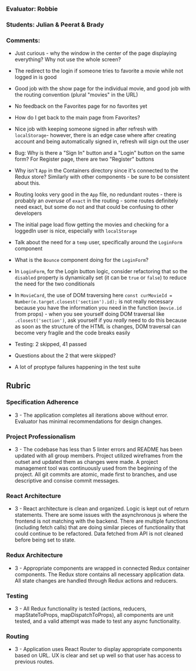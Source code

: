 ### Evaluator: Robbie
### Students: Julian & Peerat & Brady
### Comments:

* Just curious - why the window in the center of the page displaying everything? Why not use the whole screen?
* The redirect to the login if someone tries to favorite a movie while not logged in is good
* Good job with the show page for the individual movie, and good job with the routing convention (plural "movies" in the URL)
* No feedback on the Favorites page for no favorites yet
* How do I get back to the main page from Favorites?
* Nice job with keeping someone signed in after refresh with `localStorage`- however, there is an edge case where after creating account and being automatically signed in, refresh will sign out the user
* Bug: Why is there a "Sign In" button and a "Login" button on the same form? For Register page, there are two "Register" buttons

* Why isn't `App` in the Containers directory since it's connected to the Redux store? Similarly with other components - be sure to be consistent about this.
* Routing looks very good in the `App` file, no redundant routes - there is probably an _overuse_ of `exact` in the routing - some routes definitely need exact, but some do not and that could be confusing to other developers
* The initial page load flow getting the movies and checking for a loggedIn user is nice, especially with `localStorage`
* Talk about the need for a `temp` user, specifically around the `LoginForm` component
* What is the `Bounce` component doing for the `LoginForm`?
* In `LoginForm`, for the Login button logic, consider refactoring that so the `disabled` property is dynamically set (it can be `true` or `false`) to reduce the need for the two conditionals
* In `MovieCard`, the use of DOM traversing here `const curMovieId = Number(e.target.closest('section').id);` is not really necessary because you have the information you need in the function (`movie.id` from props) - when you see yourself doing DOM traversal like `.closest('section')`, ask yourself if you _really_ need to do this because as soon as the structure of the HTML is changes, DOM traversal can become very fragile and the code breaks easily

* Testing: 2 skipped, 41 passed
* Questions about the 2 that were skipped?
* A lot of proptype failures happening in the test suite

## Rubric 

### Specification Adherence

* 3 - The application completes all iterations above without error. Evaluator has minimal recommendations for design changes.

### Project Professionalism

* 3 - The codebase has less than 5 linter errors and README has been updated with all group members. Project utilized wireframes from the outset and updated them as changes were made. A project management tool was continuously used from the beginning of the project.  All git commits are atomic, made first to branches, and use descriptive and consise commit messages. 

### React Architecture

* 3 - React architecture is clean and organized.  Logic is kept out of return statements.  There are some issues with the asynchronous js where the frontend is not matching with the backend.  There are multiple functions (including fetch calls) that are doing similar pieces of functionality that could continue to be refactored. Data fetched from API is not cleaned before being set to state.

### Redux Architecture

* 3 - Appropriate components are wrapped in connected Redux container components. The Redux store contains all necessary application data. All state changes are handled through Redux actions and reducers.

### Testing

* 3 - All Redux functionality is tested (actions, reducers, mapStateToProps, mapDispatchToProps), all components are unit tested, and a valid attempt was made to test any async functionality.

### Routing

* 3 - Application uses React Router to display appropriate components based on URL.  UX is clear and set up well so that user has access to previous routes.
